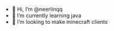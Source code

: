 - 👋 Hi, I’m @neerlinqq
- 🌱 I’m currently learning java
- 💞️ I’m looking to make minecraft clients

<!---
neerlinqq/neerlinqq is a ✨ special ✨ repository because its `README.md` (this file) appears on your GitHub profile.
You can click the Preview link to take a look at your changes.
--->
